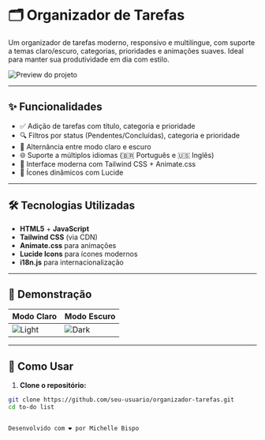 # 🗂️ Organizador de Tarefas

Um organizador de tarefas moderno, responsivo e multilíngue, com suporte a temas claro/escuro, categorias, prioridades e animações suaves. Ideal para manter sua produtividade em dia com estilo.

![Preview do projeto](/to-do%20list/assets/preview.png) <!-- Coloque uma imagem de demonstração do projeto aqui -->

---

## ✨ Funcionalidades

- ✅ Adição de tarefas com título, categoria e prioridade
- 🔍 Filtros por status (Pendentes/Concluídas), categoria e prioridade
- 🌙 Alternância entre modo claro e escuro
- 🌐 Suporte a múltiplos idiomas (🇧🇷 Português e 🇺🇸 Inglês)
- 🎨 Interface moderna com Tailwind CSS + Animate.css
- 🔄 Ícones dinâmicos com Lucide

---

## 🛠️ Tecnologias Utilizadas

- **HTML5** + **JavaScript**
- **Tailwind CSS** (via CDN)
- **Animate.css** para animações
- **Lucide Icons** para ícones modernos
- **i18n.js** para internacionalização

---

## 📸 Demonstração

| Modo Claro | Modo Escuro |
|-----------|-------------|
| ![Light](/to-do%20list/assets/light-mode.png) | ![Dark](/to-do%20list/assets/dark-mode.png) |

---

## 🚀 Como Usar

1. **Clone o repositório:**

```bash
git clone https://github.com/seu-usuario/organizador-tarefas.git
cd to-do list


Desenvolvido com ❤️ por Michelle Bispo